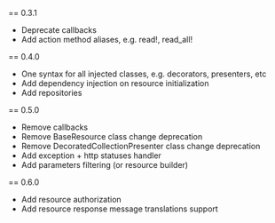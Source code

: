 == 0.3.1
* Deprecate callbacks
* Add action method aliases, e.g. read!, read_all!

== 0.4.0
* One syntax for all injected classes, e.g. decorators, presenters, etc
* Add dependency injection on resource initialization
* Add repositories

== 0.5.0
* Remove callbacks
* Remove BaseResource class change deprecation
* Remove DecoratedCollectionPresenter class change deprecation
* Add exception + http statuses handler
* Add parameters filtering (or resource builder)

== 0.6.0
* Add resource authorization
* Add resource response message translations support
